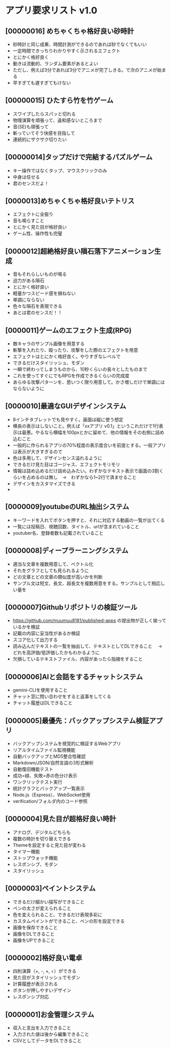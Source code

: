 # アプリ要求リスト v1.0

## [00000016] めちゃくちゃ格好良い砂時計
- 砂時計と同じ成果、時間計測ができるのであれば砂でなくてもいい
- 一定時間できっちりわかりやすく示されるエフェクト
- とにかく格好良く
- 動きは流動的、ランダム要素があるとよい
- ただし、例えば3分であれば3分でアニメが完了しきる。で次のアニメが始まる
- 早すぎても遅すぎてもけない

## [00000015] ひたすら竹を竹ゲーム
- スワイプしたらスパッと切れる
- 物理演算を頑張って、違和感ないところまで
- 音(SE)も頑張って
- 斬っていてそう快感を目指して
- 連続的にザクザク切りたい

## [00000014]タップだけで完結するパズルゲーム
- キー操作ではなくタップ、マウスクリックのみ
- 中身は任せる
- 君のセンスだよ！

## [0000013]めちゃくちゃ格好良いテトリス
- エフェクトに全振り
- 音も鳴らすこと
- とにかく見た目が格好良い
- ゲーム性、操作性も完璧

## [0000012]超絶格好良い隕石落下アニメーション生成
- 音もそれらしいものが鳴る
- 迫力がある隕石
- とにかく格好良い
- 軽量かつスピード感を損ねない
- 単調にならない
- 色々な隕石を表現できる
- あとは君のセンスだ！！

## [0000011]ゲームのエフェクト生成(RPG)
- 敵キャラのサンプル画像を用意する
- 斬撃を入れたり、殴ったり、攻撃をした際のエフェクトを用意
- エフェクトはとにかく格好良く。やりすぎなレベルで
- できるだけスタイリッシュ、モダン
- 一瞬で終わってしまうものから、10秒くらいの長々としたものまで
- これを使ってすぐにでもRPGを作成できるくらいの完成度
- あらゆる攻撃パターンを、思いつく限り用意して。かさ増しだけで単調にはならないように

## [0000010]最適なGUIデザインシステム
- 8インチタブレットでも見やすく。画面は縦に使う想定
- 横長の表示はしないこと。例えば「xxアプリ v0.1」というこれだけで1行表示は最悪。やるなら横幅を100pxとかに留めて、他の情報をその右側に詰め込むこと
- 一般的に作られるアプリの70%程度の表示度合いを前提とする。一般アプリは表示が大きすぎるので
- 色は多用して、デザインセンス溢れるように
- できるだけ見た目はゴージャス、エフェクトモリモリ
- 情報は詰め込めるだけ詰め込みたい。わずかなテキスト表示で画面の3割くらいを占めるのは無し　→　わずかなら1~2行で済ませること
- デザインをカスタマイズできる
- 

## [0000009]youtubeのURL抽出システム
- キーワードを入れてボタンを押すと、それに対応する動画の一覧が出てくる
- 一覧には投稿日、視聴回数、タイトル、urlが含まれていること
- youtuber名、登録者数も記載されていること

## [0000008]ディープラーニングシステム
- 適当な文章を複数用意して、ベクトル化
- それをグラフとしても見られるように
- どの文章とどの文章の類似度が高いかを判断
- サンプル文は短文、長文、超長文を複数用意をする。サンプルとして相応しい量を

## [0000007]Githubリポジトリの検証ツール
- https://github.com/muumuu8181/published-apps の提出物が正しく揃っているかを検証
- 記載の内容に妥当性があるか検証
- スコア化して出力する
- 読み込んだテキストの一覧を抽出して、テキストとしてDLできること
　→どれを高評価/低評価したかもわかるように
- 欠損しているテキストファイル、内容があったら指摘をすること

## [0000006]AIと会話をするチャットシステム
- gemini-CLIを使用すること
- チャット窓に問い合わせをすると返事をしてくる
- チャット履歴はDLできること

## [0000005]最優先：バックアップシステム検証アプリ
- バックアップシステムを視覚的に検証するWebアプリ
- リアルタイムファイル監視機能
- 自動バックアップとMD5整合性確認
- Markdown/JSON/自然言語の3形式解析
- 自動復旧機能テスト
- 成功=緑、失敗=赤の色分け表示
- ワンクリックテスト実行
- 統計グラフとバックアップ一覧表示
- Node.js（Express）、WebSocket使用
- verification/フォルダ内のコード参照

## [0000004]見た目が超格好良い時計
- アナログ、デジタルどちらも
- 複数の時計を切り替えできる
- Themeを設定すると見た目が変わる
- タイマー機能
- ストップウォッチ機能
- レスポンシブ、モダン
- スタイリッシュ

## [0000003]ペイントシステム
- できるだけ細かい描写ができること
- ペンの太さが変えられること
- 色を変えられること、できるだけ表現多彩に
- カスタムペイントができること、ペンの形を設定できる
- 画像を保存できること
- 画像をDLできること
- 画像をUPできること

## [0000002]格好良い電卓
- 四則演算（+, -, ×, ÷）ができる
- 見た目がスタイリッシュでモダン
- 計算履歴が表示される
- ボタンが押しやすいデザイン
- レスポンシブ対応

## [0000001]お金管理システム
- 収入と支出を入力できること
- 入力された値は後から編集できること
- CSVとしてデータをDLできること
